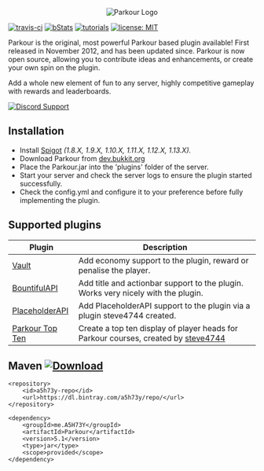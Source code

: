 <p align="center"><img src="http://i.imgur.com/OayXKol.png" alt="Parkour Logo"></p>

[![travis-ci](https://travis-ci.org/A5H73Y/Parkour.svg?branch=master)](https://travis-ci.org/A5H73Y/Parkour/branches)
[![bStats](https://img.shields.io/badge/statistics-bstats-brightgreen.svg)](https://bstats.org/plugin/bukkit/Parkour)
[![tutorials](https://img.shields.io/badge/tutorials-github-blue.svg)](https://a5h73y.github.io/Parkour/)
[![license: MIT](https://img.shields.io/badge/license-MIT-lightgrey.svg)](https://tldrlegal.com/license/mit-license)

Parkour is the original, most powerful Parkour based plugin available! 
First released in November 2012, and has been updated since. Parkour is now open source, allowing you to contribute ideas and enhancements, or create your own spin on the plugin.<p />
Add a whole new element of fun to any server, highly competitive gameplay with rewards and leaderboards.<p />

[<img src="https://i.imgur.com/aMmpMyj.png" alt="Discord Support">](https://discord.gg/Gc8RGYr)<p />

## Installation
* Install [Spigot](https://www.spigotmc.org/threads/buildtools-updates-information.42865/) _(1.8.X, 1.9.X, 1.10.X, 1.11.X, 1.12.X, 1.13.X)._
* Download Parkour from [dev.bukkit.org](https://dev.bukkit.org/projects/parkour/files)
* Place the Parkour.jar into the 'plugins' folder of the server.
* Start your server and check the server logs to ensure the plugin started successfully.
* Check the config.yml and configure it to your preference before fully implementing the plugin.

## Supported plugins
| Plugin        | Description  |
| ------------- | ------------- |
| [Vault](https://dev.bukkit.org/projects/vault) | Add economy support to the plugin, reward or penalise the player. |
| [BountifulAPI](https://www.spigotmc.org/resources/bountifulapi-1-8-1-9-1-10.1394/) | Add title and actionbar support to the plugin. Works very nicely with the plugin. |
| [PlaceholderAPI](https://www.spigotmc.org/resources/parkour-expansion.41874/) | Add PlaceholderAPI support to the plugin via a plugin steve4744 created. |
| [Parkour Top Ten](https://www.spigotmc.org/resources/parkour-top-ten.46268/) | Create a top ten display of player heads for Parkour courses​, created by [steve4744](https://github.com/steve4744/ParkourTopTen) |

## Maven [ ![Download](https://api.bintray.com/packages/a5h73y/repo/Parkour/images/download.svg) ](https://bintray.com/a5h73y/repo/Parkour/_latestVersion)
```
<repository>
    <id>a5h73y-repo</id>
    <url>https://dl.bintray.com/a5h73y/repo/</url>
</repository>
```

```
<dependency>
    <groupId>me.A5H73Y</groupId>
    <artifactId>Parkour</artifactId>
    <version>5.1</version>
    <type>jar</type>
    <scope>provided</scope>
</dependency>
```
